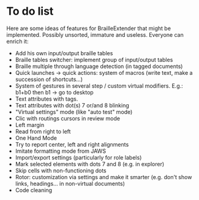# To do list
Here are some ideas of features for BrailleExtender that might be implemented. Possibly unsorted, immature and useless. Everyone can enrich it:

- Add his own input/output braille tables
- Braille tables switcher: implement group of input/output tables
- Braille multiple through language detection (in tagged documents)
- Quick launches -> quick actions: system of macros (write text, make a succession of shortcuts...)
- System of gestures in several step / custom virtual  modifiers. E.g.: b1+b0 then b1 -> go to desktop
- Text attributes with tags.
- Text attributes with dot(s) 7 or/and 8 blinking
- "Virtual settings" mode (like "auto test" mode)
- Clic with routings cursors in review mode
- Left margin
- Read from right to left
- One Hand Mode
- Try to report center, left and right alignments
- Imitate formatting mode from JAWS
- Import/export settings (particularly for role labels)
- Mark selected elements with dots 7 and 8 (e.g. in explorer)
- Skip cells with non-functioning dots
- Rotor: customization via settings and make it smarter (e.g. don't show links, headings… in non-virtual documents)
- Code cleaning
